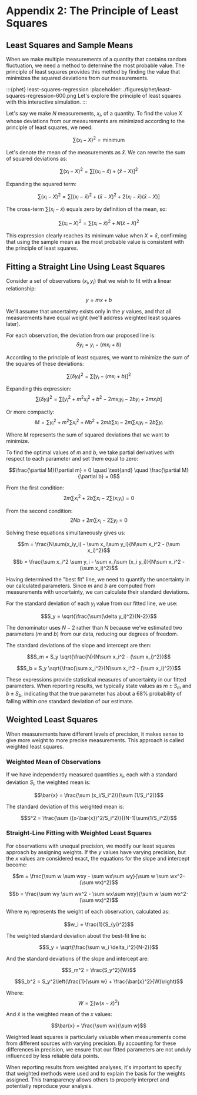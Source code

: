 # Appendix 2: The Principle of Least Squares

## Least Squares and Sample Means

When we make multiple measurements of a quantity that contains random fluctuation, we need a method to determine the most probable value. The principle of least squares provides this method by finding the value that minimizes the squared deviations from our measurements.

:::{phet} least-squares-regression
:placeholder: ./figures/phet/least-squares-regression-600.png
Let's explore the principle of least squares with this interactive simulation.
:::


Let's say we make $N$ measurements, $x_i$, of a quantity. To find the value $X$ whose deviations from our measurements are minimized according to the principle of least squares, we need:

$$\sum(x_i-X)^2 = \text{minimum}$$

Let's denote the mean of the measurements as $\bar{x}$. We can rewrite the sum of squared deviations as:

$$\sum (x_i - X)^2 = \sum[(x_i - \bar{x}) + (\bar{x}-X)]^2$$

Expanding the squared term:

$$\sum (x_i - X)^2 = \sum[(x_i - \bar{x})^2 + (\bar{x}-X)^2 + 2(x_i - \bar{x})(\bar{x}-X)]$$

The cross-term $\sum(x_i - \bar{x})$ equals zero by definition of the mean, so:

$$\sum (x_i - X)^2 = \sum(x_i - \bar{x})^2 + N(\bar{x}-X)^2$$

This expression clearly reaches its minimum value when $X = \bar{x}$, confirming that using the sample mean as the most probable value is consistent with the principle of least squares.

## Fitting a Straight Line Using Least Squares

Consider a set of observations $(x_i, y_i)$ that we wish to fit with a linear relationship:

$$y = mx + b$$

We'll assume that uncertainty exists only in the $y$ values, and that all measurements have equal weight (we'll address weighted least squares later).

For each observation, the deviation from our proposed line is:
$$\delta y_i = y_i - (mx_i + b)$$

According to the principle of least squares, we want to minimize the sum of the squares of these deviations:

$$\sum(\delta y_i)^2 = \sum[y_i - (mx_i + b)]^2$$

Expanding this expression:
$$\sum(\delta y_i)^2 = \sum[y_i^2 + m^2x_i^2 + b^2 - 2mx_iy_i - 2by_i + 2mx_ib]$$

Or more compactly:
$$M = \sum y_i^2 + m^2\sum x_i^2 + Nb^2 + 2mb\sum x_i - 2m\sum x_iy_i - 2b\sum y_i$$

Where $M$ represents the sum of squared deviations that we want to minimize.

To find the optimal values of $m$ and $b$, we take partial derivatives with respect to each parameter and set them equal to zero:

$$\frac{\partial M}{\partial m} = 0 \quad \text{and} \quad \frac{\partial M}{\partial b} = 0$$

From the first condition:
$$2m\sum x_i^2 + 2b\sum x_i - 2\sum(x_iy_i) = 0$$

From the second condition:
$$2Nb + 2m\sum x_i - 2\sum y_i = 0$$

Solving these equations simultaneously gives us:

$$m = \frac{N\sum(x_iy_i) - \sum x_i\sum y_i}{N\sum x_i^2 - (\sum x_i)^2}$$

$$b = \frac{\sum x_i^2 \sum y_i - \sum x_i\sum (x_i y_i)}{N\sum x_i^2 - (\sum x_i)^2}$$

Having determined the "best fit" line, we need to quantify the uncertainty in our calculated parameters. Since $m$ and $b$ are computed from measurements with uncertainty, we can calculate their standard deviations.

For the standard deviation of each $y_i$ value from our fitted line, we use:

$$S_y = \sqrt{\frac{\sum(\delta y_i)^2}{N-2}}$$

The denominator uses $N-2$ rather than $N$ because we've estimated two parameters ($m$ and $b$) from our data, reducing our degrees of freedom.

The standard deviations of the slope and intercept are then:

$$S_m = S_y \sqrt{\frac{N}{N\sum x_i^2 - (\sum x_i)^2}}$$

$$S_b = S_y \sqrt{\frac{\sum x_i^2}{N\sum x_i^2 - (\sum x_i)^2}}$$

These expressions provide statistical measures of uncertainty in our fitted parameters. When reporting results, we typically state values as $m \pm S_m$ and $b \pm S_b$, indicating that the true parameter has about a 68% probability of falling within one standard deviation of our estimate.

## Weighted Least Squares

When measurements have different levels of precision, it makes sense to give more weight to more precise measurements. This approach is called weighted least squares.

### Weighted Mean of Observations

If we have independently measured quantities $x_i$, each with a standard deviation $S_i$, the weighted mean is:

$$\bar{x} = \frac{\sum (x_i/S_i^2)}{\sum (1/S_i^2)}$$

The standard deviation of this weighted mean is:

$$S^2 = \frac{\sum ((x-\bar{x})^2/S_i^2)}{(N-1)\sum(1/S_i^2)}$$

### Straight-Line Fitting with Weighted Least Squares

For observations with unequal precision, we modify our least squares approach by assigning weights. If the $y$ values have varying precision, but the $x$ values are considered exact, the equations for the slope and intercept become:

$$m = \frac{\sum w \sum wxy - \sum wx\sum wy}{\sum w \sum wx^2-(\sum wx)^2}$$

$$b = \frac{\sum wy \sum wx^2 - \sum wx\sum wxy}{\sum w \sum wx^2-(\sum wx)^2}$$

Where $w_i$ represents the weight of each observation, calculated as:

$$w_i = \frac{1}{S_{yi}^2}$$

The weighted standard deviation about the best-fit line is:

$$S_y = \sqrt{\frac{\sum w_i \delta_i^2}{N-2}}$$

And the standard deviations of the slope and intercept are:

$$S_m^2 = \frac{S_y^2}{W}$$

$$S_b^2 = S_y^2\left(\frac{1}{\sum w} + \frac{\bar{x}^2}{W}\right)$$

Where:
$$W = \sum(w(x-\bar{x})^2)$$

And $\bar{x}$ is the weighted mean of the $x$ values:

$$\bar{x} = \frac{\sum wx}{\sum w}$$

Weighted least squares is particularly valuable when measurements come from different sources with varying precision. By accounting for these differences in precision, we ensure that our fitted parameters are not unduly influenced by less reliable data points.

When reporting results from weighted analyses, it's important to specify that weighted methods were used and to explain the basis for the weights assigned. This transparency allows others to properly interpret and potentially reproduce your analysis.
